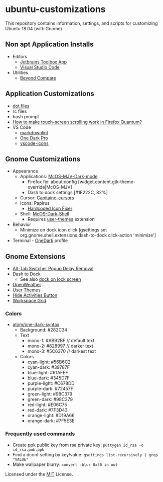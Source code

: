 # ubuntu-customizations

This repository contains information, settings, and scripts for customizing Ubuntu 18.04 (with Gnome).

## Non apt Application Installs

* Editors
  * [Jetbrains Toolbox App](https://www.jetbrains.com/toolbox/app/)
  * [Visual Studio Code](https://code.visualstudio.com/)
* Utilities
  * [Beyond Compare](http://scootersoftware.com/download.php)

## Application Customizations

* [dot files](resources/dotfiles)
* rc files
* bash prompt
* [How to make touch-screen scrolling work in Firefox Quantum?](https://askubuntu.com/questions/978226/how-to-make-touch-screen-scrolling-work-in-firefox-quantum)
* VS Code
  * [markdownlint](https://github.com/DavidAnson/vscode-markdownlint)
  * [One Dark Pro](https://github.com/Binaryify/OneDark-Pro)
  * [vscode-icons](https://github.com/vscode-icons/vscode-icons)

## Gnome Customizations

* Appearance
  * Applications: [McOS-MJV-Dark-mode](https://github.com/paullinuxthemer/Mc-OS-themes)
    * Firefox fix: about:config [widget.content.gtk-theme-override|McOS-MJV]
    * Dash to dock settings [#1E222C, 82%]
  * Cursor: [Capitaine-cursors](https://github.com/keeferrourke/capitaine-cursors)
  * Icons: Papirus
    * [Hardcoded Icon Fixer](https://github.com/Foggalong/hardcode-fixer)
  * Shell: [McOS-Dark-Shell](https://github.com/paullinuxthemer/Mc-OS-themes/tree/master/McOS-Shell-themes)
    * Requires [user-themes](https://extensions.gnome.org/extension/19/user-themes/) extension
* Behavior
  * Minimize on dock icon click [gsettings set org.gnome.shell.extensions.dash-to-dock click-action 'minimize']
* Terminal - [OneDark](application-settings/gnome-terminal.txt) profile

## Gnome Extensions

* [Alt-Tab Switcher Popup Delay Removal](https://extensions.gnome.org/extension/1317/alt-tab-switcher-popup-delay-removal/)
* [Dash to Dock](https://extensions.gnome.org/extension/307/dash-to-dock/)
  * See also [dock on lock screen](https://github.com/micheleg/dash-to-dock/issues/649)
* [OpenWeather](https://extensions.gnome.org/extension/750/openweather/)
* [User Themes](https://extensions.gnome.org/extension/19/user-themes/)
* [Hide Activities Button](https://extensions.gnome.org/extension/744/hide-activities-button/)
* [Workspace Grid](https://extensions.gnome.org/extension/484/workspace-grid/)

### Colors

* [atom/one-dark-syntax](https://github.com/atom/one-dark-syntax)
  * Background: #282C34
  * Text
    * mono-1:   #ABB2BF // default text
    * mono-2:   #828997 // darker text
    * mono-3:   #5C6370 // darkest text
  * Colors
    * cyan-light:   #56B6C2
    * cyan-dark:    #39787F
    * blue-light:   #61AFEF
    * blue-dark:    #345D7F
    * purple-light: #C678DD
    * purple-dark:  #72457F
    * green-light:  #98C379
    * green-dark:   #98C379
    * red-light:    #E06C75
    * red-dark:     #7F3D43
    * orange-light: #D19A66
    * orange-dark:  #7F5E3E

### Frequently used commands

* Create ppk public key from rsa private key: `puttygen id_rsa -o id_rsa.pub.ppk`
* Find a dconf setting by key/value: `gsettings list-recursively | grep "VALUE"`
* Make wallpaper blurry: `convert -blur 0x30 in out`

Licensed under the [MIT](LICENSE) License.
